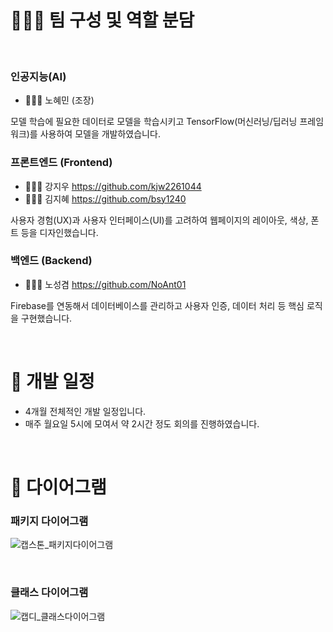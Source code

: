# 👩🏻‍💻 팀 구성 및 역할 분담
<br>

### 인공지능(AI)
- 👩🏻‍💻 노혜민 (조장)

모델 학습에 필요한 데이터로 모델을 학습시키고 TensorFlow(머신러닝/딥러닝 프레임워크)를 사용하여 모델을 개발하였습니다.
<br>

### 프론트엔드 (Frontend)
- 👩🏻‍💻 강지우 <https://github.com/kjw2261044>  
- 👩🏻‍💻 김지혜 <https://github.com/bsy1240>

사용자 경험(UX)과 사용자 인터페이스(UI)를 고려하여 웹페이지의 레이아웃, 색상, 폰트 등을 디자인했습니다.
<br>

### 백엔드 (Backend)
- 👨🏻‍💻 노성겸 <https://github.com/NoAnt01>

Firebase를 연동해서 데이터베이스를 관리하고 사용자 인증, 데이터 처리 등 핵심 로직을 구현했습니다.

<br>

# 📅 개발 일정

- 4개월 전체적인 개발 일정입니다.
- 매주 월요일 5시에 모여서 약 2시간 정도 회의를 진행하였습니다.

<br>   

# 📝 다이어그램

<h3> 패키지 다이어그램</h3>

![캡스톤_패키지다이어그램](https://github.com/among5094/Capstone01/assets/106166621/5983262b-a031-4c96-b3a2-c145c7df3417)

<br>

<h3> 클래스 다이어그램</h3>

![캡디_클래스다이어그램](https://github.com/among5094/Capstone01/assets/106166621/0bb4f32b-d19a-410c-be1f-79f5681eb12a)




<br><br>







